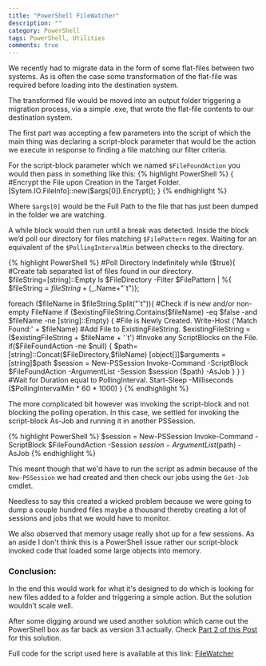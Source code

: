 ```yaml
---
title: "PowerShell FileWatcher"
description: ""
category: PowerShell
tags: PowerShell, Utilities
comments: true
---
```



We recently had to migrate data in the form of some flat-files between two systems. As is often the case some transformation of the flat-file was required before loading into the destination system.

The transformed file would be moved into an output folder triggering a migration process, via a simple .exe, that wrote the flat-file contents to our destination system. 

The first part was accepting a few parameters into the script of which the main thing was declaring a script-block parameter that would be the action we execute in response to finding a file matching our filter criteria. 

For the script-block parameter which we named `$FileFoundAction` you would then pass in something like this:
{% highlight PowerShell %}
{ #Encrypt the File upon Creation in the Target Folder.
  [Sytem.IO.FileInfo]::new($args[0]).Encrypt(); }
{% endhighlight %}

Where `$args[0]` would be the Full Path to the file that has just been dumped in the folder we are watching.

A while block would then run until a break was detected. Inside the block we’d poll our directory for files matching `$FilePattern` regex. Waiting for an equivalent of the `$PollingIntervalMin` between checks to the directory.

{% highlight PowerShell %}
#Poll Directory Indefinitely
while ($true){
  #Create tab separated list of files found in our directory.     
  $fileString=[string]::Empty
  ls $FileDirectory -Filter $FilePattern | %{
	$fileString = $fileString + ($_.Name+"`t")};
    
  foreach ($fileName in $fileString.Split("`t")){
      #Check if is new and/or non-empty FileName
      if ($existingFileString.Contains($fileName) -eq $false -and
		 $fileName -ne [string]::Empty)
      {
         #File is Newly Created.
         Write-Host ('Match Found:' + $fileName)
         #Add File to ExistingFileString.
         $existingFileString = ($existingFileString + $fileName
		 + '`t')  
         #Invoke any ScriptBlocks on the File.
         if($FileFoundAction -ne $null)
         {
             $path=[string]::Concat($FileDirectory,$fileName)
             [object[]]$arguments = [string]$path
             $session = New-PSSession
             Invoke-Command  -ScriptBlock $FileFoundAction 
		-ArgumentList -Session $session ($path) -AsJob
         }
      }
  }
  #Wait for Duration equal to PollingInterval.
  Start-Sleep -Milliseconds ($PollingIntervalMin * 60 * 1000)
}
{% endhighlight %}

The more complicated bit however was invoking the script-block and not blocking the polling operation.
In this case, we settled for invoking the script-block As-Job and running it in another PSSession.

{% highlight PowerShell %}
$session = New-PSSession
Invoke-Command  -ScriptBlock $FileFoundAction -Session $session -ArgumentList ($path) -AsJob
{% endhighlight %}

This meant though that we'd have to run the script as admin because of the `New-PSSession` we had created and then check our jobs using the `Get-Job` cmdlet.    

Needless to say this created a wicked problem because we were going to dump a couple hundred files maybe a thousand thereby creating a lot of sessions and jobs that we would have to monitor. 

We also observed that memory usage really shot up for a few sessions. As an aside I don't think this is a PowerShell issue rather our script-block invoked code that loaded some large objects into memory.

### Conclusion:

In the end this would work for what it's designed to do which is looking for new files added to a folder and triggering a simple action.
But the solution wouldn’t scale well. 

After some digging around we used another solution which came out the PowerShell box as far back as version 3.1 actually. 
Check [Part 2 of this Post](https://mziyabo.github.io/powershell/2016/07/24/powershell-filewatcher-2) for this solution.

Full code for the script used here is available at this link: [FileWatcher](https://gist.github.com/mziyabo/aa686a0c1d9dd22d1d9ce4be9ad080a0)
